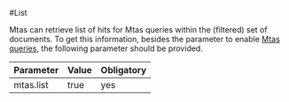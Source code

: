 #List

Mtas can retrieve list of hits for Mtas queries within the (filtered) set of documents. To get this information, besides the parameter to enable [Mtas queries](search_query.html), the following parameter should be provided.

| Parameter             | Value  | Obligatory  |
|-----------------------|--------|-------------|
| mtas.list             | true   | yes         |



